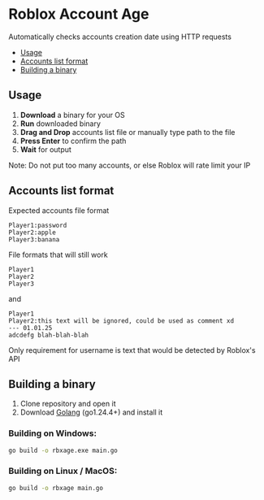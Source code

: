 # Roblox Account Age
Automatically checks accounts creation date using HTTP requests

- [Usage](#usage)
- [Accounts list format](#accounts-list-format)
- [Building a binary](#building-a-binary)

## Usage
1. **Download** a binary for your OS
2. **Run** downloaded binary
3. **Drag and Drop** accounts list file or manually type path to the file
4. **Press Enter** to confirm the path
5. **Wait** for output

Note: Do not put too many accounts, or else Roblox will rate limit your IP

## Accounts list format
Expected accounts file format
```
Player1:password
Player2:apple
Player3:banana
```
File formats that will still work
```
Player1
Player2
Player3
```
and
```
Player1
Player2:this text will be ignored, could be used as comment xd
--- 01.01.25
adcdefg blah-blah-blah
```
Only requirement for username is text that would be detected by Roblox's API

## Building a binary
1. Clone repository and open it
2. Download [Golang](https://go.dev/) (go1.24.4+) and install it
### Building on Windows:
```bat
go build -o rbxage.exe main.go
```
### Building on Linux / MacOS:
```sh
go build -o rbxage main.go
```
